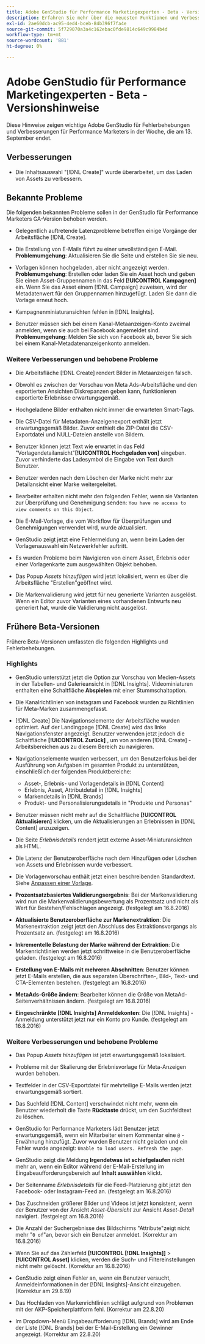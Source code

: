 ```yaml
---
title: Adobe GenStudio für Performance Marketingexperten - Beta - Versionshinweise
description: Erfahren Sie mehr über die neuesten Funktionen und Verbesserungen des Adobe GenStudio für Performance Marketingexperten.
exl-id: 2ae60dcb-ac95-4ed4-bceb-84b396f7fa4e
source-git-commit: 5f729070a3a4c162ebac0fde9814c649c9984b4d
workflow-type: tm+mt
source-wordcount: '881'
ht-degree: 0%

---
```


# Adobe GenStudio für Performance Marketingexperten - Beta - Versionshinweise

Diese Hinweise zeigen wichtige Adobe GenStudio für Fehlerbehebungen und Verbesserungen für Performance Marketers in der Woche, die am 13. September endet.

## Verbesserungen

* Die Inhaltsauswahl &quot;[!DNL Create]&quot; wurde überarbeitet, um das Laden von Assets zu verbessern. <!-- GS-2586 -->

## Bekannte Probleme

Die folgenden bekannten Probleme sollen in der GenStudio für Performance Marketers GA-Version behoben werden.

* Gelegentlich auftretende Latenzprobleme betreffen einige Vorgänge der Arbeitsfläche [!DNL Create]. <!-- GS-5203 -->

* Die Erstellung von E-Mails führt zu einer unvollständigen E-Mail. **Problemumgehung**: Aktualisieren Sie die Seite und erstellen Sie sie neu. <!-- GS-5209 -->

* Vorlagen können hochgeladen, aber nicht angezeigt werden. **Problemumgehung**: Erstellen oder laden Sie ein Asset hoch und geben Sie einen Asset-Gruppennamen in das Feld **[!UICONTROL Kampagnen]** ein. Wenn Sie das Asset einem [!DNL Campaign] zuweisen, wird der Metadatenwert für den Gruppennamen hinzugefügt. Laden Sie dann die Vorlage erneut hoch. <!-- GS-4815 -->

* Kampagnenminiaturansichten fehlen in [!DNL Insights]. <!-- GS-4648 -->

* Benutzer müssen sich bei einem Kanal-Metaanzeigen-Konto zweimal anmelden, wenn sie auch bei Facebook angemeldet sind. **Problemumgehung**: Melden Sie sich von Facebook ab, bevor Sie sich bei einem Kanal-Metadatenanzeigenkonto anmelden. <!-- GS-4806 -->

### Weitere Verbesserungen und behobene Probleme

* Die Arbeitsfläche [!DNL Create] rendert Bilder in Metaanzeigen falsch. <!-- GS-4864 -->

* Obwohl es zwischen der Vorschau von Meta Ads-Arbeitsfläche und den exportierten Ansichten Diskrepanzen geben kann, funktionieren exportierte Erlebnisse erwartungsgemäß. <!-- GS-4492 4401 -->

* Hochgeladene Bilder enthalten nicht immer die erwarteten Smart-Tags. <!-- GS-4856 -->

* Die CSV-Datei für Metadaten-Anzeigenexport enthält jetzt erwartungsgemäß Bilder. Zuvor enthielt die ZIP-Datei die CSV-Exportdatei und NULL-Dateien anstelle von Bildern.  <!-- GS-5107 -->

* Benutzer können jetzt Text wie erwartet in das Feld &quot;Vorlagendetailansicht&quot;**[!UICONTROL Hochgeladen von]** eingeben. Zuvor verhinderte das Ladesymbol die Eingabe von Text durch Benutzer. <!-- GS-4887 -->

* Benutzer werden nach dem Löschen der Marke nicht mehr zur Detailansicht einer Marke weitergeleitet. <!-- GS-2663 -->

* Bearbeiter erhalten nicht mehr den folgenden Fehler, wenn sie Varianten zur Überprüfung und Genehmigung senden: `You have no access to view comments on this Object`. <!-- GS-5140 -->

* Die E-Mail-Vorlage, die vom Workflow für Überprüfungen und Genehmigungen verwendet wird, wurde aktualisiert. <!-- GS-5239 -->

* GenStudio zeigt jetzt eine Fehlermeldung an, wenn beim Laden der Vorlagenauswahl ein Netzwerkfehler auftritt. <!-- GS-4682 -->

* Es wurden Probleme beim Navigieren von einem Asset, Erlebnis oder einer Vorlagenkarte zum ausgewählten Objekt behoben. <!-- GS-4390 -->

* Das Popup _Assets hinzufügen_ wird jetzt lokalisiert, wenn es über die Arbeitsfläche &quot;Erstellen&quot;geöffnet wird.  <!-- GS-4867 -->

* Die Markenvalidierung wird jetzt für neu generierte Varianten ausgelöst. Wenn ein Editor zuvor Varianten eines vorhandenen Entwurfs neu generiert hat, wurde die Validierung nicht ausgelöst. <!-- GS-3971 -->

## Frühere Beta-Versionen

Frühere Beta-Versionen umfassten die folgenden Highlights und Fehlerbehebungen.

### Highlights

* GenStudio unterstützt jetzt die Option zur Vorschau von Medien-Assets in der Tabellen- und Galerieansicht in [!DNL Insights]. Videominiaturen enthalten eine Schaltfläche **Abspielen** mit einer Stummschaltoption. <!-- GS-4398 -->

* Die Kanalrichtlinien von instagram und Facebook wurden zu Richtlinien für Meta-Marken zusammengefasst.

* [!DNL Create] Die Navigationselemente der Arbeitsfläche wurden optimiert. Auf der Landingpage [!DNL Create] wird das linke Navigationsfenster angezeigt. Benutzer verwenden jetzt jedoch die Schaltfläche **[!UICONTROL Zurück]** , um von anderen [!DNL Create] -Arbeitsbereichen aus zu diesem Bereich zu navigieren.

* Navigationselemente wurden verbessert, um den Benutzerfokus bei der Ausführung von Aufgaben im gesamten Produkt zu unterstützen, einschließlich der folgenden Produktbereiche:

   * Asset-, Erlebnis- und Vorlagendetails in [!DNL Content]
   * Erlebnis, Asset, Attributdetail in [!DNL Insights]
   * Markendetails in [!DNL Brands]
   * Produkt- und Personalisierungsdetails in &quot;Produkte und Personas&quot;

* Benutzer müssen nicht mehr auf die Schaltfläche **[!UICONTROL Aktualisieren]** klicken, um die Aktualisierungen an Erlebnissen in [!DNL Content] anzuzeigen.

* Die Seite _Erlebnisdetails_ rendert jetzt externe Asset-Miniaturansichten als HTML.

* Die Latenz der Benutzeroberfläche nach dem Hinzufügen oder Löschen von Assets und Erlebnissen wurde verbessert.

* Die Vorlagenvorschau enthält jetzt einen beschreibenden Standardtext. Siehe [Anpassen einer Vorlage](https://experienceleague.adobe.com/en/docs/genstudio/user-guide/content/templates/customize-template#template-preview).

* **Prozentsatzbasiertes Validierungsergebnis**: Bei der Markenvalidierung wird nun die Markenvalidierungsbewertung als Prozentsatz und nicht als Wert für Bestehen/Fehlschlagen angezeigt. (festgelegt am 16.8.2016)

* **Aktualisierte Benutzeroberfläche zur Markenextraktion**: Die Markenextraktion zeigt jetzt den Abschluss des Extraktionsvorgangs als Prozentsatz an. (festgelegt am 16.8.2016)

* **Inkrementelle Belastung der Marke während der Extraktion**: Die Markenrichtlinien werden jetzt schrittweise in die Benutzeroberfläche geladen. (festgelegt am 16.8.2016)

* **Erstellung von E-Mails mit mehreren Abschnitten**: Benutzer können jetzt E-Mails erstellen, die aus separaten Überschriften-, Bild-, Text- und CTA-Elementen bestehen. (festgelegt am 16.8.2016)

* **MetaAds-Größe ändern**: Bearbeiter können die Größe von MetaAd-Seitenverhältnissen ändern. (festgelegt am 16.8.2016)

* **Eingeschränkte [!DNL Insights] Anmeldekonten**: Die [!DNL Insights] -Anmeldung unterstützt jetzt nur ein Konto pro Kunde. (festgelegt am 16.8.2016)

### Weitere Verbesserungen und behobene Probleme

* Das Popup _Assets hinzufügen_ ist jetzt erwartungsgemäß lokalisiert. <!-- GS-3834 -->

* Probleme mit der Skalierung der Erlebnisvorlage für Meta-Anzeigen wurden behoben. <!-- GS-4174 -->

* Textfelder in der CSV-Exportdatei für mehrteilige E-Mails werden jetzt erwartungsgemäß sortiert. <!-- GS-4013 -->

* Das Suchfeld [!DNL Content] verschwindet nicht mehr, wenn ein Benutzer wiederholt die Taste **Rücktaste** drückt, um den Suchfeldtext zu löschen.  <!-- GS-4543 -->

* GenStudio for Performance Marketers lädt Benutzer jetzt erwartungsgemäß, wenn ein Mitarbeiter einem Kommentar eine `@` -Erwähnung hinzufügt. Zuvor wurden Benutzer nicht geladen und ein Fehler wurde angezeigt: `Unable to load users. Refresh the page`. <!-- GS-4113 -->

* GenStudio zeigt die Meldung **Irgendetwas ist schiefgelaufen** nicht mehr an, wenn ein Editor während der E-Mail-Erstellung im Eingabeaufforderungsbereich auf **Inhalt auswählen** klickt. <!-- GS-4879 -->

* Der Seitenname _Erlebnisdetails_ für die Feed-Platzierung gibt jetzt den Facebook- oder Instagram-Feed an. (festgelegt am 16.8.2016)

* Das Zuschneiden größerer Bilder und Videos ist jetzt konsistent, wenn der Benutzer von der Ansicht _Asset-Übersicht_ zur Ansicht _Asset-Detail_ navigiert. (festgelegt am 16.8.2016)

* Die Anzahl der Suchergebnisse des Bildschirms &quot;Attribute&quot;zeigt nicht mehr &quot;`0 of`&quot;an, bevor sich ein Benutzer anmeldet. (Korrektur am 16.8.2016) <!-- GS-3665 -->

* Wenn Sie auf das Zählerfeld **[!UICONTROL [!DNL Insights]]** > **[!UICONTROL Asset]** klicken, werden die Such- und Filtereinstellungen nicht mehr gelöscht. (Korrektur am 16.8.2016) <!-- GS-3476 -->

* GenStudio zeigt einen Fehler an, wenn ein Benutzer versucht, Anmeldeinformationen in der [!DNL Insights]-Ansicht einzugeben. (Korrektur am 29.8.19) <!-- GS-4689 -->

* Das Hochladen von Markenrichtlinien schlägt aufgrund von Problemen mit der AKP-Speicherplattform fehl. (Korrektur am 22.8.20) <!-- GS-4369 -->

* Im Dropdown-Menü Eingabeaufforderung [!DNL Brands] wird am Ende der Liste [!DNL Brands] bei der E-Mail-Erstellung ein Gewinner angezeigt. (Korrektur am 22.8.20) <!-- GS-4077 -->
